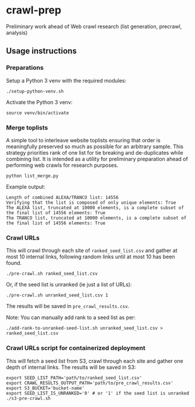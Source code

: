 # crawl-prep

Preliminary work ahead of Web crawl research (list generation, precrawl, analysis)

## Usage instructions

### Preparations

Setup a Python 3 venv with the required modules:

```
./setup-python-venv.sh
```

Activate the Python 3 venv:

```
source venv/bin/activate
```

### Merge toplists

A simple tool to interleave website toplists ensuring that order is meaningfully preserved so much as possible for an arbitrary sample.
This strategy priorities rank of one list for tie breaking and de-duplicates while combining list. It is intended as a utility for preliminary preparation ahead of performing web crawls for research purposes.

```
python list_merge.py
```

Example output:
```
Length of combined ALEXA/TRANCO list: 14556
Verifying that the list is composed of only unique elements: True
The ALEXA list, truncated at 10000 elements, is a complete subset of the final list of 14556 elements: True
The TRANCO list, truncated at 10000 elements, is a complete subset of the final list of 14556 elements: True
```

### Crawl URLs

This will crawl through each site of `ranked_seed_list.csv` and gather at most 10 internal links, following random links until at most 10 has been found.

```
./pre-crawl.sh ranked_seed_list.csv
```

Or, if the seed list is unranked (ie just a list of URLs):
```
./pre-crawl.sh unranked_seed_list.csv 1
```

The results will be saved in `pre_crawl_results.csv`.

Note: You can manually add rank to a seed list as per:

```
./add-rank-to-unranked-seed-list.sh unranked_seed_list.csv > ranked_seed_list.csv
```

### Crawl URLs script for containerized deployment

This will fetch a seed list from S3, crawl through each site and gather one depth of internal links. The results will be saved in S3:

```
export SEED_LIST_PATH='path/to/ranked_seed_list.csv'
export CRAWL_RESULTS_OUTPUT_PATH='path/to/pre_crawl_results.csv'
export S3_BUCKET='bucket-name'
export SEED_LIST_IS_UNRANKED='0' # or '1' if the seed list is unranked
./s3-pre-crawl.sh
```
